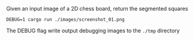 Given an input image of a 2D chess board, return the segmented squares

```
DEBUG=1 cargo run ./images/screenshot_01.png
```

The DEBUG flag write output debugging images to the `./tmp` directory
